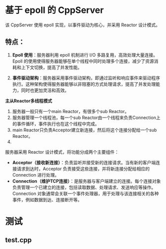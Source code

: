 # 基于 epoll 的 CppServer

该 CppServer 使用 epoll 实现，以事件驱动为核心，并采用 Reactor 设计模式。

## 特点：

1. **Epoll 使用**：服务器利用 epoll 机制进行 I/O 多路复用，高效处理大量连接。Epoll 的使用使得服务器能够在单个线程中同时处理多个连接，减少了资源消耗和上下文切换，提高了并发性能。

2. **事件驱动架构**：服务器采用事件驱动架构，即通过监听和响应事件来驱动程序执行。这种架构使得服务器能够以非阻塞的方式处理请求，提高了并发处理能力，同时也更加灵活和高效。

**主从Reactor多线程模式**
   1. 服务器一般只有一个main Reactor，有很多个sub Reactor。
   2. 服务器管理一个线程池，每一个sub Reactor由一个线程来负责Connection上的事件循环，事件执行也在这个线程中完成。
   3. main Reactor只负责Acceptor建立新连接，然后将这个连接分配给一个sub Reactor。
   4. 
   服务器采用 Reactor 设计模式，将功能分成两个主要组件：
   - **Acceptor（接收新连接）**：负责监听并接受新的连接请求。当有新的客户端连接请求到达时，Acceptor 负责接受这些连接，并将新连接分配给相应的 Connection 进行处理。
   - **Connection（维护TCP连接）**：是服务器与客户端建立的连接。每个连接对象负责管理一个已建立的连接，包括读取数据、处理请求、发送响应等操作。Connection 对象通常会关联一个事件处理器，用于处理与该连接相关的各种事件，例如数据到达、连接断开等。



# 测试
## test.cpp

